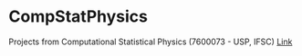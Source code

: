 # CompStatPhysics
Projects from Computational Statistical Physics (7600073 - USP, IFSC)
[Link](https://uspdigital.usp.br/jupiterweb/obterDisciplina?nomdis=&sgldis=7600073)
